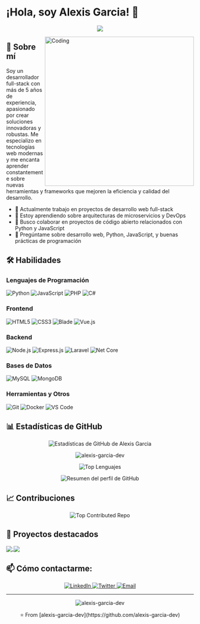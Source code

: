 # ¡Hola, soy Alexis Garcia! 👋

<p align="center">
  <img src="https://readme-typing-svg.herokuapp.com/?lines=Full-stack+Developer;5%2B+years+of+coding+experience;Always+learning+new+things&font=Fira%20Code&center=true&width=440&height=45&color=f75c7e&vCenter=true&size=22">
</p>

<img align="right" alt="Coding" width="400" src="https://media.giphy.com/media/qgQUggAC3Pfv687qPC/giphy.gif">

## 🚀 Sobre mí
Soy un desarrollador full-stack con más de 5 años de experiencia, apasionado por crear soluciones innovadoras y robustas. Me especializo en tecnologías web modernas y me encanta aprender constantemente sobre nuevas herramientas y frameworks que mejoren la eficiencia y calidad del desarrollo.

- 🔭 Actualmente trabajo en proyectos de desarrollo web full-stack
- 🌱 Estoy aprendiendo sobre arquitecturas de microservicios y DevOps
- 👯 Busco colaborar en proyectos de código abierto relacionados con Python y JavaScript
- 💬 Pregúntame sobre desarrollo web, Python, JavaScript, y buenas prácticas de programación

## 🛠 Habilidades

### Lenguajes de Programación
![Python](https://img.shields.io/badge/-Python-3776AB?style=for-the-badge&logo=python&logoColor=white)
![JavaScript](https://img.shields.io/badge/-JavaScript-F7DF1E?style=for-the-badge&logo=javascript&logoColor=black)
![PHP](https://img.shields.io/badge/-PHP-777BB4?style=for-the-badge&logo=php&logoColor=white)
![C#](https://img.shields.io/badge/-C%23-239120?style=for-the-badge&logo=c-sharp&logoColor=white)

### Frontend
![HTML5](https://img.shields.io/badge/-HTML5-E34F26?style=for-the-badge&logo=html5&logoColor=white)
![CSS3](https://img.shields.io/badge/-CSS3-1572B6?style=for-the-badge&logo=css3&logoColor=white)
![Blade](https://img.shields.io/badge/-Blade-FF2D20?style=for-the-badge&logo=laravel&logoColor=white)
![Vue.js](https://img.shields.io/badge/-Vue.js-4FC08D?style=for-the-badge&logo=vue.js&logoColor=white)

### Backend
![Node.js](https://img.shields.io/badge/-Node.js-339933?style=for-the-badge&logo=node.js&logoColor=white)
![Express.js](https://img.shields.io/badge/-Express.js-000000?style=for-the-badge&logo=express&logoColor=white)
![Laravel](https://img.shields.io/badge/-Laravel-FF2D20?style=for-the-badge&logo=laravel&logoColor=white)
![Net Core](https://img.shields.io/badge/-.NET%20Core-512BD4?style=for-the-badge&logo=.net&logoColor=white)

### Bases de Datos
![MySQL](https://img.shields.io/badge/-MySQL-4479A1?style=for-the-badge&logo=mysql&logoColor=white)
![MongoDB](https://img.shields.io/badge/-MongoDB-47A248?style=for-the-badge&logo=mongodb&logoColor=white)

### Herramientas y Otros
![Git](https://img.shields.io/badge/-Git-F05032?style=for-the-badge&logo=git&logoColor=white)
![Docker](https://img.shields.io/badge/-Docker-2496ED?style=for-the-badge&logo=docker&logoColor=white)
![VS Code](https://img.shields.io/badge/-VS%20Code-007ACC?style=for-the-badge&logo=visual-studio-code&logoColor=white)

## 📊 Estadísticas de GitHub

<p align="center">
  <img src="https://github-readme-stats.vercel.app/api?username=alexis-garcia-dev&show_icons=true&theme=radical&count_private=true&include_all_commits=true" alt="Estadísticas de GitHub de Alexis Garcia" />
</p>

<p align="center">
  <img src="https://github-readme-streak-stats.herokuapp.com/?user=alexis-garcia-dev&theme=radical" alt="alexis-garcia-dev" />
</p>

<p align="center">
  <img src="https://github-readme-stats.vercel.app/api/top-langs/?username=alexis-garcia-dev&layout=compact&theme=radical" alt="Top Lenguajes" />
</p>

<p align="center">
  <img src="https://github-profile-summary-cards.vercel.app/api/cards/profile-details?username=alexis-garcia-dev&theme=radical" alt="Resumen del perfil de GitHub" />
</p>

## 📈 Contribuciones

<p align="center">
  <img src="https://github-contributor-stats.vercel.app/api?username=alexis-garcia-dev&limit=5&theme=radical&combine_all_yearly_contributions=true" alt="Top Contributed Repo" />
</p>



## 🌟 Proyectos destacados

<a href="https://github.com/alexis-garcia-dev/inventory-management">
  <img align="center" src="https://github-readme-stats.vercel.app/api/pin/?username=alexis-garcia-dev&repo=inventory-management&theme=radical" />
</a>
<a href="https://github.com/alexis-garcia-dev/ecommerce-api">
  <img align="center" src="https://github-readme-stats.vercel.app/api/pin/?username=alexis-garcia-dev&repo=ecommerce-api&theme=radical" />
</a>

## 📫 Cómo contactarme:

<p align="center">
  <a href="https://www.linkedin.com/in/alexis-garcia-444639150/">
    <img src="https://img.shields.io/badge/-LinkedIn-0077B5?style=for-the-badge&logo=linkedin&logoColor=white" alt="LinkedIn" />
  </a>
  <a href="https://twitter.com/alexisgarcia_dev">
    <img src="https://img.shields.io/badge/-Twitter-1DA1F2?style=for-the-badge&logo=twitter&logoColor=white" alt="Twitter" />
  </a>
  <a href="mailto:alexis.garcia@example.com">
    <img src="https://img.shields.io/badge/-Email-D14836?style=for-the-badge&logo=gmail&logoColor=white" alt="Email" />
  </a>
</p>

---

<p align="center">
  <img src="https://komarev.com/ghpvc/?username=alexis-garcia-dev&label=Profile%20views&color=0e75b6&style=flat" alt="alexis-garcia-dev" />
</p>

<p align="center">
  ⭐️ From [alexis-garcia-dev](https://github.com/alexis-garcia-dev)
</p>
